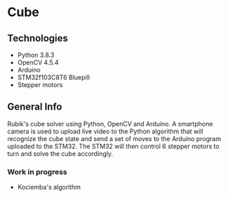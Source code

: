# Cube

## Technologies
- Python 3.8.3
- OpenCV 4.5.4
- Arduino
- STM32f103C8T6 Bluepill
- Stepper motors

## General Info
Rubik's cube solver using Python, OpenCV and Arduino. A smartphone camera is used to upload live video to the Python algorithm that will recognize the cube state and send a set of moves to the Arduino program uploaded to the STM32. The STM32 will then control 6 stepper motors to turn and solve the cube accordingly.

### Work in progress
- Kociemba's algorithm
